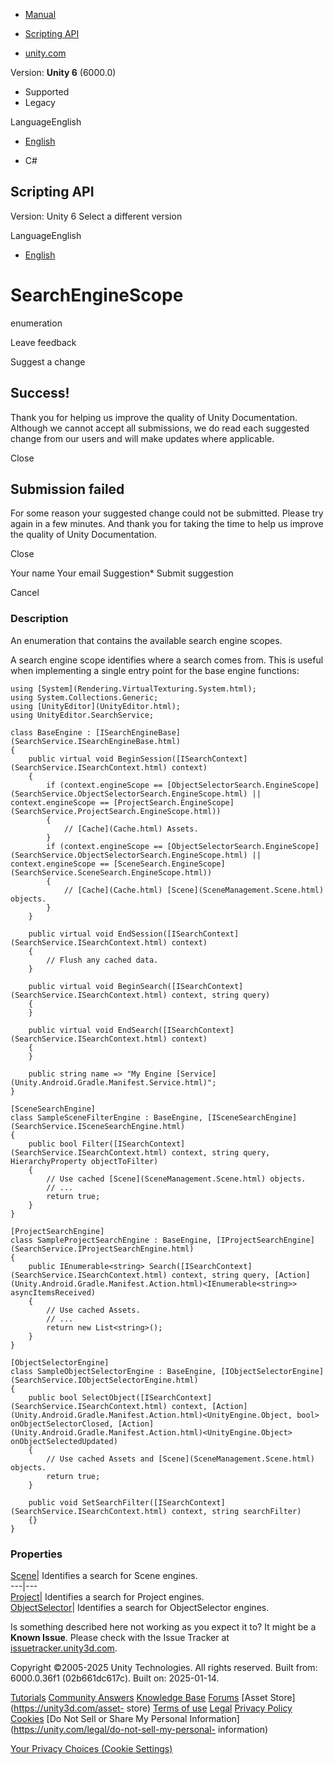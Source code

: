 [ ]()

  * [Manual](../Manual/index.html)
  * [Scripting API](../ScriptReference/index.html)

  * [unity.com](https://unity.com/)

Version: **Unity 6** (6000.0)

  * Supported
  * Legacy

LanguageEnglish

  * [English]()

  * C#

[ ](https://docs.unity3d.com)

## Scripting API

Version: Unity 6 Select a different version

LanguageEnglish

  * [English]()

# SearchEngineScope

enumeration

Leave feedback

Suggest a change

## Success!

Thank you for helping us improve the quality of Unity Documentation. Although
we cannot accept all submissions, we do read each suggested change from our
users and will make updates where applicable.

Close

## Submission failed

For some reason your suggested change could not be submitted. Please <a>try
again</a> in a few minutes. And thank you for taking the time to help us
improve the quality of Unity Documentation.

Close

Your name Your email Suggestion* Submit suggestion

Cancel

[ ]()

### Description

An enumeration that contains the available search engine scopes.

A search engine scope identifies where a search comes from. This is useful
when implementing a single entry point for the base engine functions:

    
    
    using [System](Rendering.VirtualTexturing.System.html);
    using System.Collections.Generic;
    using [UnityEditor](UnityEditor.html);
    using UnityEditor.SearchService;
    
    class BaseEngine : [ISearchEngineBase](SearchService.ISearchEngineBase.html)
    {
        public virtual void BeginSession([ISearchContext](SearchService.ISearchContext.html) context)
        {
            if (context.engineScope == [ObjectSelectorSearch.EngineScope](SearchService.ObjectSelectorSearch.EngineScope.html) || context.engineScope == [ProjectSearch.EngineScope](SearchService.ProjectSearch.EngineScope.html))
            {
                // [Cache](Cache.html) Assets.
            }
            if (context.engineScope == [ObjectSelectorSearch.EngineScope](SearchService.ObjectSelectorSearch.EngineScope.html) || context.engineScope == [SceneSearch.EngineScope](SearchService.SceneSearch.EngineScope.html))
            {
                // [Cache](Cache.html) [Scene](SceneManagement.Scene.html) objects.
            }
        }
    
        public virtual void EndSession([ISearchContext](SearchService.ISearchContext.html) context)
        {
            // Flush any cached data.
        }
    
        public virtual void BeginSearch([ISearchContext](SearchService.ISearchContext.html) context, string query)
        {
        }
    
        public virtual void EndSearch([ISearchContext](SearchService.ISearchContext.html) context)
        {
        }
    
        public string name => "My Engine [Service](Unity.Android.Gradle.Manifest.Service.html)";
    }
    
    [SceneSearchEngine]
    class SampleSceneFilterEngine : BaseEngine, [ISceneSearchEngine](SearchService.ISceneSearchEngine.html)
    {
        public bool Filter([ISearchContext](SearchService.ISearchContext.html) context, string query, HierarchyProperty objectToFilter)
        {
            // Use cached [Scene](SceneManagement.Scene.html) objects.
            // ...
            return true;
        }
    }
    
    [ProjectSearchEngine]
    class SampleProjectSearchEngine : BaseEngine, [IProjectSearchEngine](SearchService.IProjectSearchEngine.html)
    {
        public IEnumerable<string> Search([ISearchContext](SearchService.ISearchContext.html) context, string query, [Action](Unity.Android.Gradle.Manifest.Action.html)<IEnumerable<string>> asyncItemsReceived)
        {
            // Use cached Assets.
            // ...
            return new List<string>();
        }
    }
    
    [ObjectSelectorEngine]
    class SampleObjectSelectorEngine : BaseEngine, [IObjectSelectorEngine](SearchService.IObjectSelectorEngine.html)
    {
        public bool SelectObject([ISearchContext](SearchService.ISearchContext.html) context, [Action](Unity.Android.Gradle.Manifest.Action.html)<UnityEngine.Object, bool> onObjectSelectorClosed, [Action](Unity.Android.Gradle.Manifest.Action.html)<UnityEngine.Object> onObjectSelectedUpdated)
        {
            // Use cached Assets and [Scene](SceneManagement.Scene.html) objects.
            return true;
        }
    
        public void SetSearchFilter([ISearchContext](SearchService.ISearchContext.html) context, string searchFilter)
        {}
    }
    

### Properties

[Scene](SearchService.SearchEngineScope.Scene.html)| Identifies a search for
Scene engines.  
---|---  
[Project](SearchService.SearchEngineScope.Project.html)| Identifies a search
for Project engines.  
[ObjectSelector](SearchService.SearchEngineScope.ObjectSelector.html)|
Identifies a search for ObjectSelector engines.  
  
Is something described here not working as you expect it to? It might be a
**Known Issue**. Please check with the Issue Tracker at
[issuetracker.unity3d.com](https://issuetracker.unity3d.com).

Copyright ©2005-2025 Unity Technologies. All rights reserved. Built from:
6000.0.36f1 (02b661dc617c). Built on: 2025-01-14.

[Tutorials](https://unity3d.com/learn) [Community
Answers](https://answers.unity3d.com) [Knowledge
Base](https://support.unity3d.com/hc/en-us)
[Forums](https://forum.unity3d.com) [Asset Store](https://unity3d.com/asset-
store) [Terms of use](https://docs.unity3d.com/Manual/TermsOfUse.html)
[Legal](https://unity.com/legal) [Privacy
Policy](https://unity.com/legal/privacy-policy)
[Cookies](https://unity.com/legal/cookie-policy) [Do Not Sell or Share My
Personal Information](https://unity.com/legal/do-not-sell-my-personal-
information)

[Your Privacy Choices (Cookie Settings)](javascript:void\(0\);)

